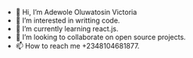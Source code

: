 - 👋 Hi, I’m Adewole Oluwatosin Victoria
- 👀 I’m interested in writting code.
- 🌱 I’m currently learning react.js.
- 💞️ I’m looking to collaborate on open source projects.
- 📫 How to reach me +2348104681877.
<!---
adewole55/adewole55 is a ✨ special ✨ repository because its `README.md` (this file) appears on your GitHub profile.
You can click the Preview link to take a look at your changes.
--->
